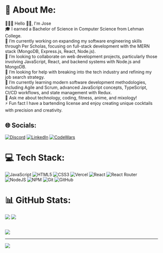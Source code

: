 # 💫 About Me: 
👨🏻‍💻 Hello 👋🏻, I'm Jose<br>🎓 I earned a Bachelor of Science in Computer Science from Lehman College.<br>🔭 I’m currently working on expanding my software engineering skills through Per Scholas, focusing on full-stack development with the MERN stack (MongoDB, Express.js, React, Node.js).<br>👀 I’m looking to collaborate on web development projects, particularly those involving JavaScript, React, and backend systems with Node.js and MongoDB.<br>🤝 I’m looking for help with breaking into the tech industry and refining my job search strategy.<br>🌱 I’m currently learning modern software development methodologies, including Agile and Scrum, advanced JavaScript concepts, TypeScript, CI/CD workflows, and state management with Redux.<br>💬 Ask me about technology, coding, fitness, anime, and mixology!<br>⚡ Fun fact I have a bartending license and enjoy creating unique cocktails with precision and creativity.


## 🌐 Socials:
[![Discord](https://img.shields.io/badge/Discord-%237289DA.svg?logo=discord&logoColor=white)](https://discord.gg/https://discord.gg/FXNAXWjz) [![LinkedIn](https://img.shields.io/badge/LinkedIn-%230077B5.svg?logo=linkedin&logoColor=white)](https://www.linkedin.com/in/josefbautista94/) 
[![CodeWars](https://www.codewars.com/users/Josefbautista94/badges/small)](https://www.codewars.com/users/Josefbautista94)


# 💻 Tech Stack:
![JavaScript](https://img.shields.io/badge/javascript-%23323330.svg?style=for-the-badge&logo=javascript&logoColor=%23F7DF1E) ![HTML5](https://img.shields.io/badge/html5-%23E34F26.svg?style=for-the-badge&logo=html5&logoColor=white) ![CSS3](https://img.shields.io/badge/css3-%231572B6.svg?style=for-the-badge&logo=css3&logoColor=white) ![Vercel](https://img.shields.io/badge/vercel-%23000000.svg?style=for-the-badge&logo=vercel&logoColor=white) ![React](https://img.shields.io/badge/react-%2320232a.svg?style=for-the-badge&logo=react&logoColor=%2361DAFB) ![React Router](https://img.shields.io/badge/React_Router-CA4245?style=for-the-badge&logo=react-router&logoColor=white) ![NodeJS](https://img.shields.io/badge/node.js-6DA55F?style=for-the-badge&logo=node.js&logoColor=white) ![NPM](https://img.shields.io/badge/NPM-%23CB3837.svg?style=for-the-badge&logo=npm&logoColor=white) ![Git](https://img.shields.io/badge/git-%23F05033.svg?style=for-the-badge&logo=git&logoColor=white) ![GitHub](https://img.shields.io/badge/github-%23121011.svg?style=for-the-badge&logo=github&logoColor=white)
# 📊 GitHub Stats:
![](https://github-readme-stats.vercel.app/api?username=Josefbautista94&theme=dark&hide_border=false&include_all_commits=false&count_private=false)
![](https://github-readme-streak-stats.herokuapp.com/?user=Josefbautista94&theme=dark&hide_border=false)  
<br>

![](https://github-readme-stats.vercel.app/api/top-langs/?username=Josefbautista94&theme=dark&hide_border=false&include_all_commits=false&count_private=false&layout=compact)

---
[![](https://visitcount.itsvg.in/api?id=Josefbautista94&icon=0&color=0)](https://visitcount.itsvg.in)

<!-- Proudly created with GPRM ( https://gprm.itsvg.in ) -->
